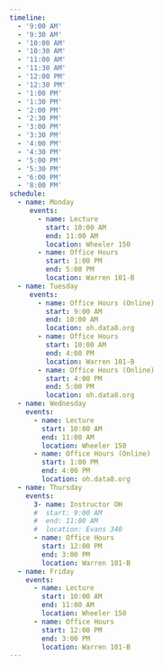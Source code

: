 ```yaml
---
timeline:
  - '9:00 AM'
  - '9:30 AM'
  - '10:00 AM'
  - '10:30 AM'
  - '11:00 AM'
  - '11:30 AM'
  - '12:00 PM'
  - '12:30 PM'
  - '1:00 PM'
  - '1:30 PM'
  - '2:00 PM'
  - '2:30 PM'
  - '3:00 PM'
  - '3:30 PM'
  - '4:00 PM'
  - '4:30 PM'
  - '5:00 PM'
  - '5:30 PM'
  - '6:00 PM'
  - '8:00 PM'
schedule:
  - name: Monday
     events:
       - name: Lecture
         start: 10:00 AM
         end: 11:00 AM
         location: Wheeler 150
       - name: Office Hours
         start: 1:00 PM
         end: 5:00 PM
         location: Warren 101-B
  - name: Tuesday
     events:
       - name: Office Hours (Online)
         start: 9:00 AM
         end: 10:00 AM
         location: oh.data8.org
       - name: Office Hours
         start: 10:00 AM
         end: 4:00 PM
         location: Warren 101-B
       - name: Office Hours (Online)
         start: 4:00 PM
         end: 5:00 PM
         location: oh.data8.org
  - name: Wednesday
    events:
      - name: Lecture
        start: 10:00 AM
        end: 11:00 AM
        location: Wheeler 150
      - name: Office Hours (Online)
        start: 1:00 PM
        end: 4:00 PM
        location: oh.data8.org
  - name: Thursday
    events:  
      3- name: Instructor OH
      #  start: 9:00 AM
      #  end: 11:00 AM
      #  location: Evans 340
      - name: Office Hours
        start: 12:00 PM
        end: 3:00 PM
        location: Warren 101-B
  - name: Friday
    events:
      - name: Lecture
        start: 10:00 AM
        end: 11:00 AM
        location: Wheeler 150
      - name: Office Hours
        start: 12:00 PM
        end: 3:00 PM
        location: Warren 101-B
---
```

